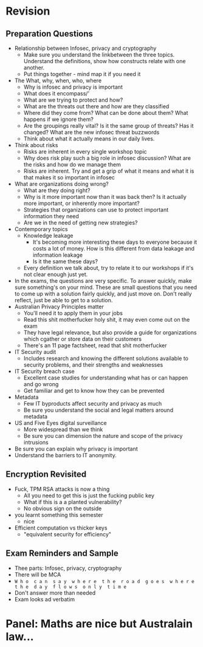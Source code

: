 # Revision
## Preparation Questions
- Relationship between Infosec, privacy and cryptography 
  - Make sure you understand the linkbetween the three topics. Understand the definitions, show how constructs relate with one another. 
  - Put things together - mind map it if you need it
- The What, why, when, who, where
  - Why is infosec and privacy is important
  - What does it encompass/'
  - What are we trying to protect and how?
  - What are the threats out there and how are they classified
  - Where did they come from? What can be done about them? What happens if we ignore them?
  - Are the groupings really vital? Is it the same group of threats? Has it changed? What are the new infosec threat buzzwords
  - Think about what it actually means in our daily lives. 
- Think about risks
  - Risks are inherent in every single workshop topic
  - Why does risk play such a big role in infosec discussion? What are the risks and how do we manage them
  - Risks are inherent. Try and get a grip of what it means and what it is that makes it so important in infosec
- What are organizations doing wrong? 
  - What are they doing right?
  - Why is it more important now than it was back then? Is it actually more important, or inherently more important?
  - Strategies that organizations can use to protect important information they need
  - Are we in the need of getting new strategies? 
- Contemporary topics
  - Knowledge leakage
    - It's becoming more interesting these days to everyone because it costs a lot of money. How is this different from data leakage and information leakage
    - Is it the same these days? 
  - Every definition we talk about, try to relate it to our workshops if it's not clear enough just yet.
- In the exams, the questions are very specific. To answer quickly, make sure something's on your mind. These are small questions that you need to come up with a solution fairly quickly, and just move on. Don't really reflect, just be able to get to a solution.
- Australian Privacy Principles matter
  - You'll need it to apply them in your jobs
  - Read this shit motherfucker holy shit, it may even come out on the exam
  - They have legal relevance, but also provide a guide for organizations which cgather or store data on their customers
  - There's an 11 page factsheet, read that shit motherfucker 
- IT Security audit
  - Includes research and knowing the different solutions available to security problems, and their strengths and weaknesses 
- IT Security breach case
  - Excellent case studies for understanding what has or can happen and go wrong
  - Get familiar and get to know how they can be prevented
- Metadata 
  - Few IT byproducts affect security and privacy as much 
  - Be sure you understand the social and legal matters around metadata 
- US and Five Eyes digital surveillance
  - More widespread than we think
  - Be sure you can dimension the nature and scope of the privacy intrusions
- Be sure you can explain why privacy is important
- Understand the barriers to IT anonymity. 

## Encryption Revisited
- Fuck, TPM RSA attacks is now a thing 
  - All you need to get this is just the fucking public key 
  - What if this is a a planted vulnerability?
  - No obvious sign on the outside
- you learnt something this semester
  - nice 
- Efficient computation vs thicker keys 
  - "equivalent security for efficiency"

## Exam Reminders and Sample
- Thee parts: Infosec, privacy, cryptography
- There will be MCA 
- `W h o  c a n  s a y  w h e r e  t h e  r o a d  g o e s  w h e r e  t h e  d a y  f l o w s  o n l y  t i m e`
- Don't answer more than needed 
- Exam looks ad verbatim

# Panel: Maths are nice but Australain law...

















